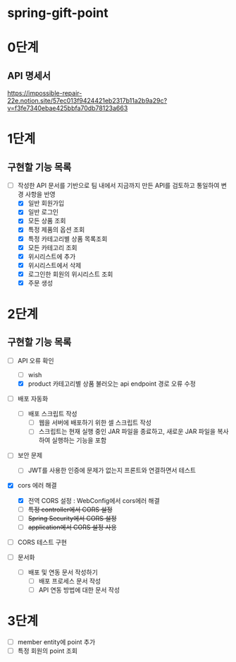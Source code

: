 # spring-gift-point

# 0단계

## API 명세서
https://impossible-repair-22e.notion.site/57ec013f9424421eb2317b11a2b9a29c?v=f3fe7340ebae425bbfa70db78123a663

# 1단계

## 구현할 기능 목록
- [ ] 작성한 API 문서를 기반으로 팀 내에서 지금까지 만든 API를 검토하고 통일하여 변경 사항을 반영
  - [x] 일반 회원가입
  - [x] 일반 로그인
  - [x] 모든 상품 조회
  - [x] 특정 제품의 옵션 조회
  - [x] 특정 카테고리별 상품 목록조회
  - [x] 모든 카테고리 조회
  - [x] 위시리스트에 추가
  - [x] 위시리스트에서 삭제
  - [x] 로그인한 회원의 위시리스트 조회
  - [x] 주문 생성

# 2단계

## 구현할 기능 목록
- [ ] API 오류 확인
  - [ ] wish 
  - [x] product 카테고리별 상품 불러오는 api endpoint 경로 오류 수정
- [ ] 배포 자동화
  - [ ] 배포 스크립트 작성
    - [ ] 웹을 서버에 배포하기 위한 셀 스크립트 작성
    - [ ] 스크립트는 현재 실행 중인 JAR 파일을 종료하고, 새로운 JAR 파일을 복사하여 실행하는 기능을 포함

- [ ] 보안 문제 
  - [ ] JWT를 사용한 인증에 문제가 없는지 프론트와 연결하면서 테스트

- [x] cors 에러 해결
  - [x] 전역 CORS 설정 : WebConfig에서 cors에러 해결 
  - [ ] ~~특정 controller에서 CORS 설정~~
  - [ ] ~~Spring Security에서 CORS 설정~~
  - [ ] ~~application에서 CORS 설정 사용~~
  
- [ ] CORS 테스트 구현

- [ ] 문서화
  - [ ] 배포 및 연동 문서 작성하기
    - [ ] 배포 프로세스 문서 작성
    - [ ] API 연동 방법에 대한 문서 작성

# 3단계
- [ ] member entity에 point 추가
- [ ] 특정 회원의 point 조회